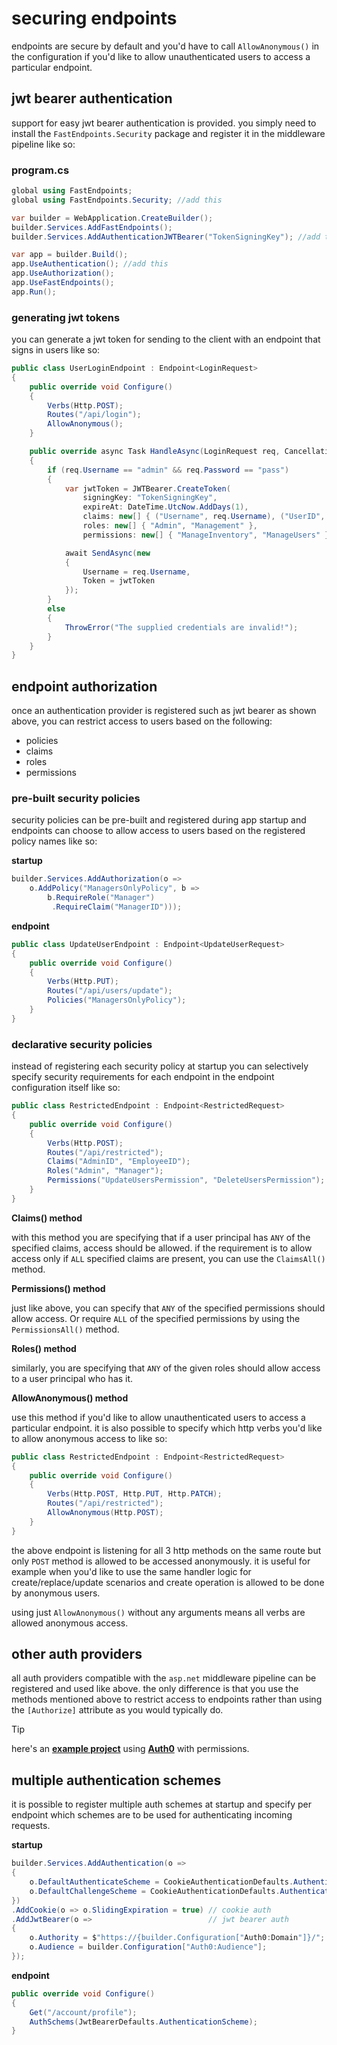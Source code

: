 # securing endpoints
endpoints are secure by default and you'd have to call `AllowAnonymous()` in the configuration if you'd like to allow unauthenticated users to access a particular endpoint.

## jwt bearer authentication
support for easy jwt bearer authentication is provided. you simply need to install the `FastEndpoints.Security` package and register it in the middleware pipeline like so:

### program.cs
```csharp
global using FastEndpoints;
global using FastEndpoints.Security; //add this

var builder = WebApplication.CreateBuilder();
builder.Services.AddFastEndpoints();
builder.Services.AddAuthenticationJWTBearer("TokenSigningKey"); //add this

var app = builder.Build();
app.UseAuthentication(); //add this
app.UseAuthorization();
app.UseFastEndpoints();
app.Run();
```

### generating jwt tokens
you can generate a jwt token for sending to the client with an endpoint that signs in users like so:

```csharp
public class UserLoginEndpoint : Endpoint<LoginRequest>
{
    public override void Configure()
    {
        Verbs(Http.POST);
        Routes("/api/login");
        AllowAnonymous();
    }

    public override async Task HandleAsync(LoginRequest req, CancellationToken ct)
    {
        if (req.Username == "admin" && req.Password == "pass")
        {
            var jwtToken = JWTBearer.CreateToken(
                signingKey: "TokenSigningKey",
                expireAt: DateTime.UtcNow.AddDays(1),
                claims: new[] { ("Username", req.Username), ("UserID", "001") },
                roles: new[] { "Admin", "Management" },
                permissions: new[] { "ManageInventory", "ManageUsers" });

            await SendAsync(new
            {
                Username = req.Username,
                Token = jwtToken
            });
        }
        else
        {
            ThrowError("The supplied credentials are invalid!");
        }
    }
}
```

## endpoint authorization

once an authentication provider is registered such as jwt bearer as shown above, you can restrict access to users based on the following:

- policies
- claims
- roles
- permissions

### pre-built security policies
security policies can be pre-built and registered during app startup and endpoints can choose to allow access to users based on the registered policy names like so:

**startup**
```csharp
builder.Services.AddAuthorization(o =>
    o.AddPolicy("ManagersOnlyPolicy", b =>
        b.RequireRole("Manager")
         .RequireClaim("ManagerID")));
```
**endpoint**
```csharp
public class UpdateUserEndpoint : Endpoint<UpdateUserRequest>
{
    public override void Configure()
    {
        Verbs(Http.PUT);
        Routes("/api/users/update");
        Policies("ManagersOnlyPolicy");
    }       
}
```
### declarative security policies
instead of registering each security policy at startup you can selectively specify security requirements for each endpoint in the endpoint configuration itself like so:
```csharp
public class RestrictedEndpoint : Endpoint<RestrictedRequest>
{
    public override void Configure()
    {
        Verbs(Http.POST);
        Routes("/api/restricted");
        Claims("AdminID", "EmployeeID");
        Roles("Admin", "Manager");
        Permissions("UpdateUsersPermission", "DeleteUsersPermission");
    }
}
```
**Claims() method**

with this method you are specifying that if a user principal has `ANY` of the specified claims, access should be allowed. 
if the requirement is to allow access only if `ALL` specified claims are present, you can use the `ClaimsAll()` method.

**Permissions() method**

just like above, you can specify that `ANY` of the specified permissions should allow access. Or require `ALL` of the specified permissions by using the `PermissionsAll()` method.

**Roles() method**

similarly, you are specifying that `ANY` of the given roles should allow access to a user principal who has it.

**AllowAnonymous() method**

use this method if you'd like to allow unauthenticated users to access a particular endpoint. it is also possible to specify which http verbs you'd like to allow anonymous access to like so:
```csharp
public class RestrictedEndpoint : Endpoint<RestrictedRequest>
{
    public override void Configure()
    {
        Verbs(Http.POST, Http.PUT, Http.PATCH);
        Routes("/api/restricted");
        AllowAnonymous(Http.POST);
    }
}
```
the above endpoint is listening for all 3 http methods on the same route but only `POST` method is allowed to be accessed anonymously. it is useful for example when you'd like to use the same handler logic for create/replace/update scenarios and create operation is allowed to be done by anonymous users.

using just `AllowAnonymous()` without any arguments means all verbs are allowed anonymous access.

## other auth providers
all auth providers compatible with the `asp.net` middleware pipeline can be registered and used like above. the only difference is that you use the methods mentioned above to restrict access to endpoints rather than using the `[Authorize]` attribute as you would typically do.

> [!TIP]
> here's an **[example project](https://github.com/dj-nitehawk/FastEndpoints-Auth0-Demo)** using **[Auth0](https://auth0.com/access-management)** with permissions.

## multiple authentication schemes
it is possible to register multiple auth schemes at startup and specify per endpoint which schemes are to be used for authenticating incoming requests.

**startup**
```csharp
builder.Services.AddAuthentication(o =>
{
    o.DefaultAuthenticateScheme = CookieAuthenticationDefaults.AuthenticationScheme;
    o.DefaultChallengeScheme = CookieAuthenticationDefaults.AuthenticationScheme;
})
.AddCookie(o => o.SlidingExpiration = true) // cookie auth
.AddJwtBearer(o =>                          // jwt bearer auth
{
    o.Authority = $"https://{builder.Configuration["Auth0:Domain"]}/";
    o.Audience = builder.Configuration["Auth0:Audience"];
});
```

**endpoint**
```csharp
public override void Configure()
{
    Get("/account/profile");
    AuthSchems(JwtBearerDefaults.AuthenticationScheme);
}
```